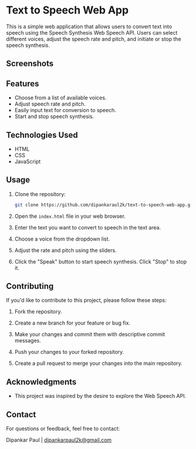 # Text to Speech Web App

This is a simple web application that allows users to convert text into speech using the Speech Synthesis Web Speech API. Users can select different voices, adjust the speech rate and pitch, and initiate or stop the speech synthesis.

## Screenshots



## Features

- Choose from a list of available voices.
- Adjust speech rate and pitch.
- Easily input text for conversion to speech.
- Start and stop speech synthesis.

## Technologies Used

- HTML
- CSS
- JavaScript

## Usage

1. Clone the repository:

   ```bash
   git clone https://github.com/dipankaraul2k/text-to-speech-web-app.git
   ```

2. Open the `index.html` file in your web browser.

3. Enter the text you want to convert to speech in the text area.

4. Choose a voice from the dropdown list.

5. Adjust the rate and pitch using the sliders.

6. Click the "Speak" button to start speech synthesis. Click "Stop" to stop it.

## Contributing

If you'd like to contribute to this project, please follow these steps:

1. Fork the repository.

2. Create a new branch for your feature or bug fix.

3. Make your changes and commit them with descriptive commit messages.

4. Push your changes to your forked repository.

5. Create a pull request to merge your changes into the main repository.

## Acknowledgments

- This project was inspired by the desire to explore the Web Speech API.

## Contact

For questions or feedback, feel free to contact:

Dipankar Paul | dipankarpaul2k@gmail.com
